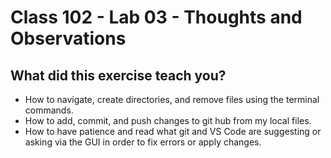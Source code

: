 # Class 102 - Lab 03 - Thoughts and Observations

## What did this exercise teach you?

* How to navigate, create directories, and remove files using the terminal commands.
* How to add, commit, and push changes to git hub from my local files.
* How to have patience and read what git and VS Code are suggesting or asking via the GUI in order to fix errors or apply changes.
